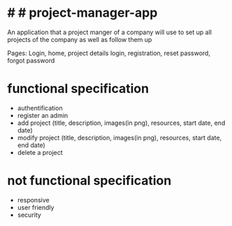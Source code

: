 # # # project-manager-app
An application that a project manger of a company will use to set up all projects of the company as well as follow them up

Pages: Login, home, project details
login, registration, reset password, forgot password

# functional specification
 - authentification
 - register an admin
 - add project (title, description, images(in png), resources, start date, end date)
 - modify project (title, description, images(in png), resources, start date, end date)
 - delete a project

# not functional specification
 - responsive
 - user friendly
 - security